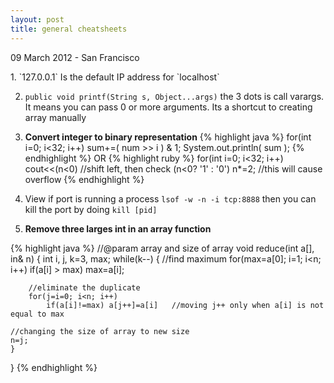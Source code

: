 ```yaml
---
layout: post
title: general cheatsheets
---
```


<p class="meta">09 March 2012 - San Francisco</p>
1. `127.0.0.1` Is the default IP address for `localhost`

2.  `public void printf(String s, Object...args)` the 3 dots is call varargs. It means you can pass 0 or more arguments. 
Its a shortcut to creating array manually

3. **Convert integer to binary representation**
{% highlight java %}
for(int i=0; i<32; i++)
sum+=( num >> i ) & 1;
System.out.println( sum );
{% endhighlight %}
OR
{% highlight ruby %}
for(int i=0; i<32; i++)
  cout<<(n<0)      //shift left, then check (n<0? '1' : '0')
 	n*=2;		   //this will cause overflow 
{% endhighlight %}

4. View if port is running a process `lsof -w -n -i tcp:8888` then you can kill the port by doing `kill [pid]`

5. **Remove three larges int in an array function**

{% highlight java %}
//@param array and size of array
void reduce(int a[], in& n)
{
	int i, j, k=3, max;
	while(k--)
	{
		//find maximum
		for(max=a[0]; i=1; i<n; i++)
			if(a[i] > max) max=a[i];
	
		//eliminate the duplicate
		for(j=i=0; i<n; i++)
			if(a[i]!=max) a[j++]=a[i]	//moving j++ only when a[i] is not equal to max
	
	//changing the size of array to new size
	n=j;
	}
}
{% endhighlight %}


                        








